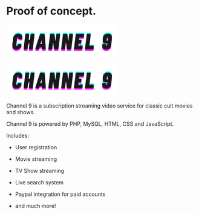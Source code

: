 # Proof of concept.

![Image of Channel9-01](https://github.com/miadugas/channel9/blob/main/assets/images/logo2.png)

![Image of Channel9-01](https://github.com/miadugas/channel9/blob/main/assets/images/logo2.png)

Channel 9 is a subscription streaming video service for classic cult movies and shows.

Channel 9 is powered by PHP, MySQL, HTML, CSS and JavaScript. 

Includes:

* User registration

* Movie streaming

* TV Show streaming

* Live search system

* Paypal integration for paid accounts

* and much more!